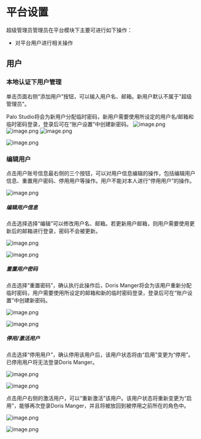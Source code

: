 <!--
Licensed to the Apache Software Foundation (ASF) under one
or more contributor license agreements.  See the NOTICE file
distributed with this work for additional information
regarding copyright ownership.  The ASF licenses this file
to you under the Apache License, Version 2.0 (the
"License"); you may not use this file except in compliance
with the License.  You may obtain a copy of the License at

  http://www.apache.org/licenses/LICENSE-2.0

Unless required by applicable law or agreed to in writing,
software distributed under the License is distributed on an
"AS IS" BASIS, WITHOUT WARRANTIES OR CONDITIONS OF ANY
KIND, either express or implied.  See the License for the
specific language governing permissions and limitations
under the License.
-->

# **平台设置**

超级管理员管理员在平台模块下主要可进行如下操作：


- 对平台用户进行相关操作

## 用户

### 本地认证下用户管理

单击页面右侧“添加用户”按钮，可以输入用户名、邮箱。新用户默认不属于"超级管理员"。

Palo Studio将会为新用户分配临时密码，新用户需要使用所设定的用户名/邮箱和临时密码登录，登录后可在“账户设置”中创建新密码。
![image.png](https://bce.bdstatic.com/doc/BaiduDoris/PALO/image_5a856f6.png)
![image.png](https://bce.bdstatic.com/doc/BaiduDoris/PALO/image_e0c9b43.png)
![image.png](https://bce.bdstatic.com/doc/BaiduDoris/PALO/image_813894f.png)

![image.png](https://bce.bdstatic.com/doc/BaiduDoris/PALO/image_92dcaa5.png)

### 编辑用户

点击用户账号信息最右侧的三个按钮，可以对用户信息编辑的操作，包括编辑用户信息、重置用户密码、停用用户等操作。用户不能对本人进行“停用用户”的操作。

![image.png](https://bce.bdstatic.com/doc/BaiduDoris/PALO/image_e927834.png)

##### 编辑用户信息

点击选择选择“编辑”可以修改用户名、邮箱。若更新用户邮箱，则用户需要使用更新后的邮箱进行登录，密码不会被更新。

![image.png](https://bce.bdstatic.com/doc/BaiduDoris/PALO/image_59869bc.png)

![image.png](https://bce.bdstatic.com/doc/BaiduDoris/PALO/image_007bc95.png)

##### 重置用户密码

点击选择“重置密码”，确认执行此操作后，Doris Manger将会为该用户重新分配临时密码，用户需要使用所设定的邮箱和新的临时密码登录，登录后可在“账户设置”中创建新密码。

![image.png](https://bce.bdstatic.com/doc/BaiduDoris/PALO/image_edee07e.png)

![image.png](https://bce.bdstatic.com/doc/BaiduDoris/PALO/image_7a87932.png)

##### 停用/激活用户

点击选择“停用用户”，确认停用该用户后，该用户状态将由“启用”变更为“停用”。已停用用户将无法登录Doris Manger。

![image.png](https://bce.bdstatic.com/doc/BaiduDoris/PALO/image_3fabc6c.png)

![image.png](https://bce.bdstatic.com/doc/BaiduDoris/PALO/image_4ceea03.png)

点击用户右侧的激活用户，可以“重新激活”该用户。该用户状态将重新变更为“启用”，能够再次登录Doris Manger，并且将被放回到被停用之前所在的角色中。

![image.png](https://bce.bdstatic.com/doc/BaiduDoris/PALO/image_267c993.png)

![image.png](https://bce.bdstatic.com/doc/BaiduDoris/PALO/image_ba150e9.png)

